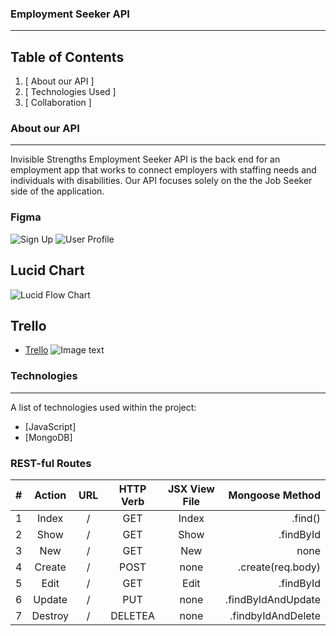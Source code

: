 ### Employment Seeker API
***
## Table of Contents
1. [ About our API ] 
2. [ Technologies Used ]
3. [ Collaboration ]

### About our API
***
Invisible Strengths Employment Seeker API is the back end for an employment app that works to connect employers with staffing needs and individuals with disabilities. 
Our API focuses solely on the the Job Seeker side of the application.
### Figma
![Sign Up](/https://imgur.com/a/NzVSxph)
![User Profile](/https://imgur.com/a/ybi6x17)
## Lucid Chart
![Lucid Flow Chart](/https://imgur.com/a/XwHTVjd)
## Trello
* [Trello](/https://trello.com/b/h0TdY1a9/group-project-api)
![Image text](/image)


### Technologies
***
A list of technologies used within the project:
* [JavaScript]
* [MongoDB]

### REST-ful Routes
| # |  Action  | URL | HTTP Verb |  JSX View File  | Mongoose Method |
|:-----|:--------:|:--------:|:--------:|:--------:|------:|
| 1   | Index | / | GET | Index | .find() |
| 2   |  Show  | / | GET | Show | .findById |
| 3   | New | / | GET | New | none |
| 4   | Create | / | POST | none | .create(req.body) |
| 5   |  Edit  | / | GET | Edit | .findById |
| 6   | Update | / | PUT | none | .findByIdAndUpdate |
| 7   | Destroy | / | DELETEA | none | .findbyIdAndDelete |
